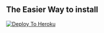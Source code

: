 
## The Easier Way to install

[![Deploy To Heroku](https://www.herokucdn.com/deploy/button.svg)](https://heroku.com/deploy?template=https://github.com/noob-kittu/HydraUserbot)
